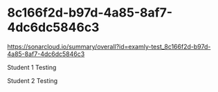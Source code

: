 # 8c166f2d-b97d-4a85-8af7-4dc6dc5846c3
https://sonarcloud.io/summary/overall?id=examly-test_8c166f2d-b97d-4a85-8af7-4dc6dc5846c3


Student 1 Testing 

Student 2 Testing
